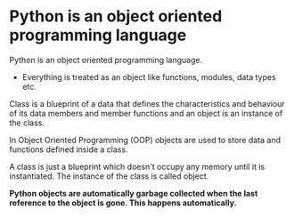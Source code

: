 

# Python is an object oriented programming language 





 Python is an object oriented programming language. 



* Everything is treated as an object like functions, modules, data types etc. 



Class is a blueprint of a data that defines the characteristics and behaviour of its data members and member functions and an object is an instance of the class. 



In Object Oriented Programming (OOP) objects are used to store data and functions defined inside a class. 



A class is just a blueprint which doesn't occupy any memory until it is instantiated. The instance of the class is called object. 





**Python objects are automatically garbage collected when the last reference to the object is gone. This happens automatically.** 





